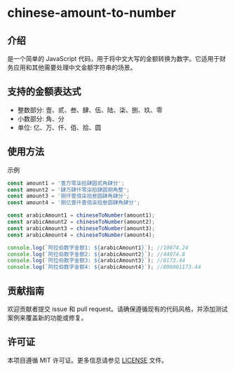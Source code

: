 
# chinese-amount-to-number 

## 介绍
是一个简单的 JavaScript 代码，用于将中文大写的金额转换为数字。它适用于财务应用和其他需要处理中文金额字符串的场景。


## 支持的金额表达式

- 整数部分: 壹、贰、叁、肆、伍、陆、柒、捌、玖、零
- 小数部分: 角、分
- 单位: 亿、万、仟、佰、拾、圆

## 使用方法
示例

```javascript
const amount1 = '壹万零柒拾肆圆贰角肆分';
const amount2 = '肆万肆仟零柒拾肆圆捌角整';
const amount3 = '捌仟壹佰柒拾叁圆肆角肆分';
const amount4 = '捌亿壹仟壹佰柒拾叁圆肆角肆分';

const arabicAmount1 = chineseToNumber(amount1);
const arabicAmount2 = chineseToNumber(amount2);
const arabicAmount3 = chineseToNumber(amount3);
const arabicAmount4 = chineseToNumber(amount4);

console.log(`阿拉伯数字金额1: ${arabicAmount1}`); //10074.24
console.log(`阿拉伯数字金额2: ${arabicAmount2}`); //44074.8
console.log(`阿拉伯数字金额3: ${arabicAmount3}`); //8173.44
console.log(`阿拉伯数字金额4: ${arabicAmount4}`); //800001173.44
```

## 贡献指南

欢迎贡献者提交 issue 和 pull request。请确保遵循现有的代码风格，并添加测试案例来覆盖新的功能或修复。

## 许可证

本项目遵循 MIT 许可证。更多信息请参见 [LICENSE](LICENSE) 文件。
